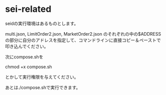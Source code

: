 # sei-related
seidの実行環境はあるものとします。

multi.json, LimitOrder2.json, MarketOrder2.json のそれぞれの中の$ADDRESSの部分に自分のアドレスを指定して、コマンドラインに直接コピー＆ペーストで叩き込んでください。

次にcompose.shを

chmod +x compose.sh

とかして実行権限を与えてください。

あとは./compose.shで実行できます。

